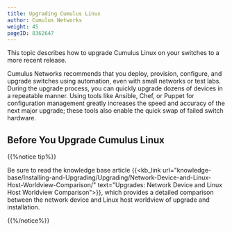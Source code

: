```yaml
---
title: Upgrading Cumulus Linux
author: Cumulus Networks
weight: 45
pageID: 8362647
---
```

This topic describes how to upgrade Cumulus Linux on your switches to a more recent release.

Cumulus Networks recommends that you deploy, provision, configure, and upgrade switches using automation, even with small networks or test labs. During the upgrade process, you can quickly upgrade dozens of devices in a repeatable manner. Using tools like Ansible, Chef, or Puppet for configuration management greatly increases the speed and accuracy of the next major upgrade; these tools also enable the quick swap of failed switch hardware.

## Before You Upgrade Cumulus Linux

{{%notice tip%}}

Be sure to read the knowledge base article {{<kb_link url="knowledge-base/Installing-and-Upgrading/Upgrading/Network-Device-and-Linux-Host-Worldview-Comparison/" text="Upgrades: Network Device and Linux Host Worldview Comparison">}}, which provides a detailed comparison between the network device and Linux host worldview of upgrade and installation.

{{%/notice%}}

